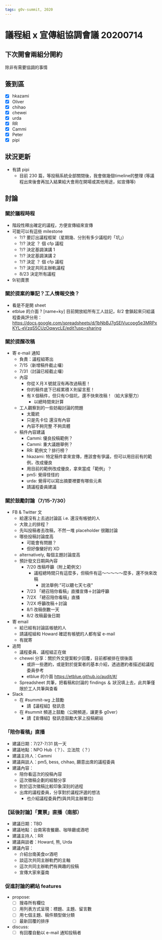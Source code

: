 ```yaml
---
tags: g0v-summit, 2020
---
```

# 議程組 x 宣傳組協調會議 20200714

## 下次開會兩組分開約
除非有需要協調的事情

## 簽到區
- [x] hkazami
- [x] Oliver
- [x] chihao
- [x] chewei
- [x] urda
- [x] RR
- [x] Cammi
- [x] Peter
- [x] pipi

## 狀況更新
- 有請 pipi
    - 目前 230 篇，等投稿系統全部關閉後，我會做幾個timeline的整理
     (等議程出來後會再加入結果給大會用在開場或其他用途，如宣傳等)

## 討論

### 關於議程時程
- 階段性釋出確定的議程，方便宣傳組來宣傳
- 可能可以有這些 milestone
    - ?/? 要訂出議程框架（星期幾、分別有多少議程的「坑」）
    - ?/? 決定 ？ 個 cfp 議程
    - ?/? 決定基調演講 1
    - ?/? 決定基調演講 2
    - ?/? 決定 ？ 個 cfp 議程
    - ?/? 決定共同主辦軌議程
    - 8/23 決定所有議程
- 9/初賣票

### 關於提案的筆記？工人情報交換？
- 看是不是開 sheet
- etblue 的介面 ?
[name=ky] 目前開放給所有工人註記，8/2 會鎖起來只給議程委員評分用：https://docs.google.com/spreadsheets/d/1bNbBJ7gSElVucopg5e3MRPxKYL-eVzqS5CUzOqwycLE/edit?usp=sharing

### 關於提醒改稿
- 寄 e-mail 通知
    - 負責：議程組寄出
    - 7/15（新增稿件截止囉）
    - 7/31（討論已經截止囉）
    - 內容
        - 你從Ｘ月Ｘ號就沒有再改過稿惹！
        - 你的稿件底下已經累積Ｘ則留言惹！
        - 有Ｘ個稿件，但只有Ｏ個坑，還不快來改稿！（給大家壓力）
            - 以總時間來計算
    - 工人觀察到的一些妨礙討論的問題
        - 太籠統
        - 只是先卡位 還沒有內容
        - 內容不夠完整 不夠具體
    - 稿件內容建議
        - Cammi: 優良投稿範例？
        - Cammi: 重大議題舉例？
        - RR: 範例文？排行榜？
        - hkazami: 特定稿件拿來宣傳，應該會有爭議，但可以用目前有的範例，改成優良
        - 用目前的範例改成優良，拿來當成「範例」？
        - pm5: 覺得怪怪的
        - urda: 覺得可以寫出摘要裡要有哪些元素
        - 請議程委員建議

### 關於鼓勵討論（7/15-7/30）
- FB & Twitter 文
    - 給還沒有上去過討論區 i.e. 還沒有帳號的人
    - 大致上的排程？
    - 先叫投稿者去改稿，不然一堆 placeholder 很難討論
    - 哪些投稿討論度高
        - 可能會有問題？
        - 但好像蠻好的 XD
    - alternatively, 每個主題討論度高
    - 預計發文日期與內容
        - 7/20 改稿呼籲（附上範例文）
            - 議程總時間只有這麼多，但稿件有這～～～～～麼多，還不快來改稿
                - 說法舉例:"可以聽七天七夜"
        - 7/23 「總召陪你看稿」直播宣傳＋討論呼籲
        - 7/2X 「總召陪你看稿」直播
        - 7/2X 呼籲改稿＋討論
        - 8/1 改稿倒數一天
        - 8/2 改稿最後日期
- 寄 email
    - 給已經有討論區帳號的人
    - 請議程組和 Howard 確認有帳號的人都有留 e-mail
    - 有就寄
- 追問
    - 議程委員、議程組正在做
    - chewei 分享：關於外文提案較少回覆，目前都被排在很後面
        - 或許一些邀約，或是對於提案者的基本介紹，透過邀約者描述給議程委員參考
        - etblue 的介面 https://etblue.github.io/audit/#/
    - Spreadsheet 共筆，把看稿和討論的 findings ＆ 狀況填上去，此共筆僅限於工人共筆與查看
- Slack
    - 在 #summit-wg 上鼓勵
        - 請【議程組】發訊息
    - 在 #summit 頻道上鼓勵（公開頻道，讓更多 g0ver）
        - 請【宣傳組】發訊息鼓勵大家上投稿網站

### 「陪你看稿」直播
- 建議日期：7/27-7/31 挑一天
- 建議地點：NPO Hub（？）、立法院（？）
- 建議主持人：Cammi
- 建議與談人：pm5, bess, chihao, 願意出席的議程委員
- 建議內容：
    - 陪你看這次的投稿內容
    - 這次徵稿企劃的經驗分享
    - 對於這次徵稿比較印象深刻的過程
    - 出席的議程委員，分享對於議程評選的想法
        - 也介紹議程委員們(與共同主辦單位)

### 【延後討論】「賣票」直播（南部）
- 建議日期：TBD
- 建議地點：台南宵夜餐廳、咖啡廳或酒吧
- 建議主持人：RR
- 建議與談者：Howard, 熊, Urda
- 建議內容：
    - 介紹台南美食or酒吧
    - 談這次共同主辦軌們的主軸
    - 這次共同主辦軌們有興趣的投稿
    - 宣傳大家來臺南

### 促進討論的網站 features
- propose:
    - [ ] 搜尋所有欄位
    - [ ] 用列表方式呈現：標題、主題、留言數
    - [ ] 用七個主題、稿件類型做分類
    - [ ] 最新回覆的排序
- discuss:
    - [ ] 有回覆自動以 e-mail 通知投稿者

